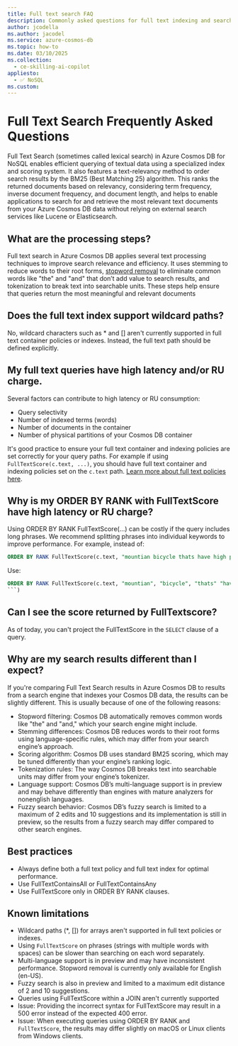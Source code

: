 ```yaml
---
title: Full text search FAQ
description: Commonly asked questions for full text indexing and search in Azure Cosmos DB
author: jcodella
ms.author: jacodel
ms.service: azure-cosmos-db
ms.topic: how-to
ms.date: 03/10/2025
ms.collection:
  - ce-skilling-ai-copilot
appliesto:
  - ✅ NoSQL
ms.custom:
---
```



# Full Text Search Frequently Asked Questions

Full Text Search (sometimes called lexical search) in Azure Cosmos DB for NoSQL enables efficient querying of textual data using a specialized index and scoring system. It also features a text-relevancy method to order search results by the BM25 (Best Matching 25) algorithm. This ranks the returned documents based on relevancy, considering term frequency, inverse document frequency, and document length, and helps to enable applications to search for and retrieve the most relevant text documents from your Azure Cosmos DB data without relying on external search services like Lucene or Elasticsearch.

## What are the processing steps?
Full text search in Azure Cosmos DB applies several text processing techniques to improve search relevance and efficiency. It uses stemming to reduce words to their root forms, [stopword removal](./stopwords.md) to eliminate common words like "the" and "and" that don’t add value to search results, and tokenization to break text into searchable units. These steps help ensure that queries return the most meaningful and relevant documents

## Does the full text index support  wildcard paths?
No, wildcard characters such as * and [] aren't currently supported in full text container policies or indexes. Instead, the full text path should be defined explicitly.


## My full text queries have high latency and/or RU charge. 
Several factors can contribute to high latency or RU consumption:
- Query selectivity
- Number of indexed terms (words)
- Number of documents in the container
- Number of physical partitions of your Cosmos DB container

It's good practice to ensure your full text container and indexing policies are set correctly for your query paths. For example if using `FullTextScore(c.text, ...)`, you should have full text container and indexing policies set on the `c.text` path. [Learn more about full text policies here](./full-text-search.md#full-text-policy).


## Why is my ORDER BY RANK with FullTextScore have high latency or RU charge?

Using ORDER BY RANK FullTextScore(...) can be costly if the query includes long phrases. We recommend splitting phrases into individual keywords to improve performance. For example, instead of:
```SQL
ORDER BY RANK FullTextScore(c.text, "mountian bicycle thats have high performance shocks")
```

Use:
```SQL
ORDER BY RANK FullTextScore(c.text, "mountian", "bicycle", "thats" "have", "high", "performance", "shocks")
```)
```

## Can I see the score returned by FullTextscore?
As of today, you can't project the FullTextScore in the `SELECT` clause of a query.


## Why are my search results different than I expect?
If you're comparing Full Text Search results in Azure Cosmos DB to results from a search engine that indexes your Cosmos DB data, the results can be slightly different. This is usually because of one of the following reasons:
- Stopword filtering: Cosmos DB automatically removes common words like "the" and "and," which your search engine might include.
- Stemming differences: Cosmos DB reduces words to their root forms using language-specific rules, which may differ from your search engine’s approach.
- Scoring algorithm: Cosmos DB uses standard BM25 scoring, which may be tuned differently than your engine’s ranking logic.
- Tokenization rules: The way Cosmos DB breaks text into searchable units may differ from your engine’s tokenizer.
- Language support: Cosmos DB’s multi-language support is in preview and may behave differently than engines with mature analyzers for nonenglish languages.
- Fuzzy search behavior: Cosmos DB’s fuzzy search is limited to a maximum of 2 edits and 10 suggestions and its implementation is still in preview, so the results from a fuzzy search may differ compared to other search engines.


## Best practices
- Always define both a full text policy and full text index for optimal performance.
- Use FullTextContainsAll or FullTextContainsAny 
- Use FullTextScore only in ORDER BY RANK clauses.



## Known limitations

- Wildcard paths (*, []) for arrays aren't supported in full text policies or indexes.
- Using `FullTextScore` on phrases (strings with multiple words with spaces) can be slower than searching on each word separately.
- Multi-language support is in preview and may have inconsistent performance. Stopword removal is currently only available for English (en-US).
- Fuzzy search is also in preview and limited to a maximum edit distance of 2 and 10 suggestions.
-  Queries using FullTextScore within a JOIN aren't currently supported
- Issue: Providing the incorrect syntax for FullTextScore may result in a 500 error instead of the expected 400 error. 
 - Issue: When executing queries using ORDER BY RANK and `FullTextScore`, the results may differ slightly on macOS or Linux clients from Windows clients. 
